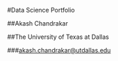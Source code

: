 #Data Science Portfolio

##Akash Chandrakar

##The University of Texas at Dallas

###akash.chandrakar@utdallas.edu
